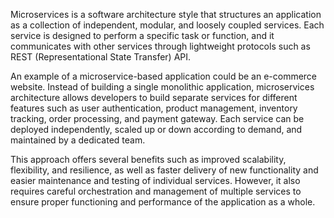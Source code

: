 

Microservices is a software architecture style that structures an application as a collection of independent, modular, and loosely coupled services. Each service is designed to perform a specific task or function, and it communicates with other services through lightweight protocols such as REST (Representational State Transfer) API.

An example of a microservice-based application could be an e-commerce website. Instead of building a single monolithic application, microservices architecture allows developers to build separate services for different features such as user authentication, product management, inventory tracking, order processing, and payment gateway. Each service can be deployed independently, scaled up or down according to demand, and maintained by a dedicated team.

This approach offers several benefits such as improved scalability, flexibility, and resilience, as well as faster delivery of new functionality and easier maintenance and testing of individual services. However, it also requires careful orchestration and management of multiple services to ensure proper functioning and performance of the application as a whole.